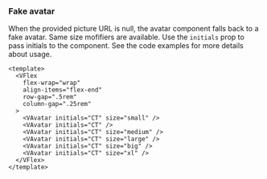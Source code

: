 ### Fake avatar

When the provided picture URL is null, the avatar component
falls back to a fake avatar. Same size mofifiers are available.
Use the `initials` prop to pass initials to the component.
See the code examples for more details about usage.

<!--code-->

```vue
<template>
  <VFlex
    flex-wrap="wrap"
    align-items="flex-end"
    row-gap=".5rem"
    column-gap=".25rem"
  >
    <VAvatar initials="CT" size="small" />
    <VAvatar initials="CT" />
    <VAvatar initials="CT" size="medium" />
    <VAvatar initials="CT" size="large" />
    <VAvatar initials="CT" size="big" />
    <VAvatar initials="CT" size="xl" />
  </VFlex>
</template>
```

<!--/code-->

<!--example-->

<VFlex flex-wrap="wrap" align-items="flex-end" row-gap=".5rem" column-gap=".25rem">
  <VAvatar initials="CT" size="small" />
  <VAvatar initials="CT" />
  <VAvatar initials="CT" size="medium" />
  <VAvatar initials="CT" size="large" />
  <VAvatar initials="CT" size="big" />
  <VAvatar initials="CT" size="xl" />
</VFlex>

<!--/example-->
